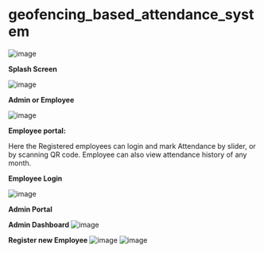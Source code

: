 # geofencing_based_attendance_system

![image](https://github.com/Ibrahim-Abdullah1/GeoFencing-Based-Attendance-System/assets/104096912/cad8f959-e839-4908-816b-874c905460d9)

**Splash Screen**

![image](https://github.com/Ibrahim-Abdullah1/GeoFencing-Based-Attendance-System/assets/104096912/9851d0dd-2012-4478-a3e5-2f28f96a7958)

**Admin or Employee**

![image](https://github.com/Ibrahim-Abdullah1/GeoFencing-Based-Attendance-System/assets/104096912/b161550f-6ea9-4c51-9289-4d1cfff33b85)

**Employee portal:**

Here the Registered employees can login and mark Attendance by slider, or by scanning QR code. Employee can also view attendance history of any month.

**Employee Login**

![image](https://github.com/Ibrahim-Abdullah1/GeoFencing-Based-Attendance-System/assets/104096912/0b84b7b7-44e9-4bb2-8559-a8c6bc82b28e)



**Admin Portal**

**Admin Dashboard**
![image](https://github.com/Ibrahim-Abdullah1/GeoFencing-Based-Attendance-System/assets/104096912/95c8431a-0d7a-41d3-87f4-6bb07253f579)

**Register new Employee**
![image](https://github.com/Ibrahim-Abdullah1/GeoFencing-Based-Attendance-System/assets/104096912/91c1547e-7035-4d1b-9a93-f9f2cd4fc965)
![image](https://github.com/Ibrahim-Abdullah1/GeoFencing-Based-Attendance-System/assets/104096912/602ff252-947d-4ed2-b3bd-2451a136e148)

